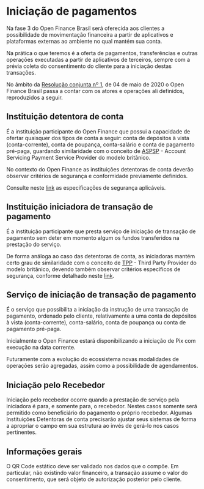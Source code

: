 # Iniciação de pagamentos

Na fase 3 do Open Finance Brasil será oferecida aos clientes a possibilidade de movimentação financeira a partir de aplicativos e plataformas externas ao ambiente no qual mantém sua conta.

Na prática o que teremos é a oferta de pagamentos, transferências e outras operações executadas a partir de aplicativos de terceiros, sempre com a prévia coleta do consentimento do cliente para a iniciação destas transações.

No âmbito da [Resolução conjunta nº 1](https://www.in.gov.br/en/web/dou/-/resolucao-conjunta-n-1-de-4-de-maio-de-2020-255165055 "https://www.in.gov.br/en/web/dou/-/resolucao-conjunta-n-1-de-4-de-maio-de-2020-255165055"), de 04 de maio de 2020 o Open Finance Brasil passa a contar com os atores e operações ali definidos, reproduzidos a seguir.

## Instituição detentora de conta

É a instituição participante do Open Finance que possui a capacidade de ofertar quaisquer dos tipos de conta a seguir: conta de depósitos à vista (conta-corrente), conta de poupança, conta-salário e conta de pagamento pré-paga, guardando similaridade com o conceito de [ASPSP](https://www.openbanking.org.uk/account-providers/ "https://www.openbanking.org.uk/account-providers/") - Account Servicing Payment Service Provider do modelo britânico.

No contexto do Open Finance as instituições detentoras de conta deverão observar critérios de segurança e conformidade previamente definidos.

Consulte neste [link](https://openbanking-brasil.github.io/specs-seguranca/aspsp-user-guide.html "https://openbanking-brasil.github.io/specs-seguranca/aspsp-user-guide.html") as especificações de segurança aplicáveis.

## Instituição iniciadora de transação de pagamento

É a instituição participante que presta serviço de iniciação de transação de pagamento sem deter em momento algum os fundos transferidos na prestação do serviço.

De forma análoga ao caso das detentoras de conta, as iniciadoras mantém certo grau de similaridade com o conceito de [TPP]( https://www.openbanking.org.uk/fintechs/ " https://www.openbanking.org.uk/fintechs/") - Third Party Provider do modelo britânico, devendo também observar critérios específicos de segurança, conforme detalhado neste [link]( https://openbanking-brasil.github.io/specs-seguranca/tpp-user-guide.html " https://openbanking-brasil.github.io/specs-seguranca/tpp-user-guide.html").

## Serviço de iniciação de transação de pagamento

É o serviço que possibilita a iniciação da instrução de uma transação de pagamento, ordenado pelo cliente, relativamente a uma conta de depósitos à vista (conta-corrente), conta-salário, conta de poupança ou conta de pagamento pré-paga.

Inicialmente o Open Finance estará disponibilizando a iniciação de Pix com execução na data corrente.

Futuramente com a evolução do ecossistema novas modalidades de operações serão agregadas, assim como a possibilidade de agendamentos.

## Iniciação pelo Recebedor

Iniciação pelo recebedor ocorre quando a prestação de serviço pela iniciadora é para, e somente para, o recebedor. Nestes casos somente será permitido como beneficiário do pagamento o próprio recebedor. Algumas Instituições Detentoras de conta precisarão ajustar seus sistemas de forma a apropriar o campo em sua estrutura ao invés de gerá-lo nos casos pertinentes.

## Informações gerais

O QR Code estático deve ser validado nos dados que o compõe. Em particular, não existindo valor financeiro, a transação assume o valor do consentimento, que será objeto de autorização posterior pelo cliente.